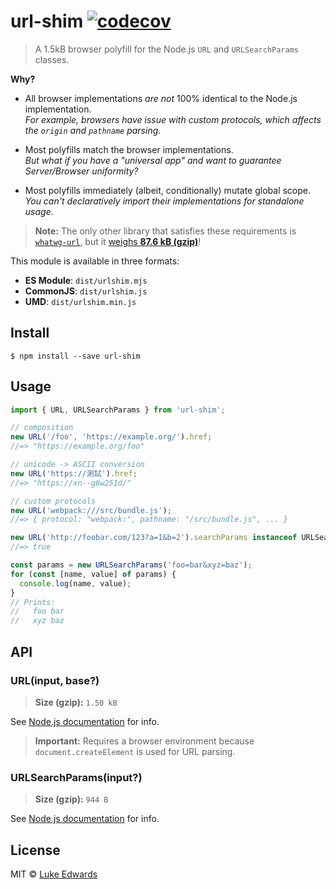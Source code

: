 # url-shim [![codecov](https://badgen.now.sh/codecov/c/github/lukeed/url-shim)](https://codecov.io/gh/lukeed/url-shim)

> A 1.5kB browser polyfill for the Node.js `URL` and `URLSearchParams` classes.

**Why?**

* All browser implementations *are not* 100% identical to the Node.js implementation.<br>
_For example, browsers have issue with custom protocols, which affects the `origin` and `pathname` parsing._

* Most polyfills match the browser implementations.<br>
_But what if you have a "universal app" and want to guarantee Server/Browser uniformity?_

* Most polyfills immediately (albeit, conditionally) mutate global scope.<br>
_You can't declaratively import their implementations for standalone usage._

> **Note:** The only other library that satisfies these requirements is [`whatwg-url`](https://github.com/jsdom/whatwg-url), but it [weighs **87.6 kB (gzip)**](https://bundlephobia.com/result?p=whatwg-url@7.1.0)!

This module is available in three formats:

* **ES Module**: `dist/urlshim.mjs`
* **CommonJS**: `dist/urlshim.js`
* **UMD**: `dist/urlshim.min.js`


## Install

```
$ npm install --save url-shim
```


## Usage

```js
import { URL, URLSearchParams } from 'url-shim';

// composition
new URL('/foo', 'https://example.org/').href;
//=> "https://example.org/foo"

// unicode -> ASCII conversion
new URL('https://測試').href;
//=> "https://xn--g6w251d/"

// custom protocols
new URL('webpack:///src/bundle.js');
//=> { protocol: "webpack:", pathname: "/src/bundle.js", ... }

new URL('http://foobar.com/123?a=1&b=2').searchParams instanceof URLSearchParams;
//=> true

const params = new URLSearchParams('foo=bar&xyz=baz');
for (const [name, value] of params) {
  console.log(name, value);
}
// Prints:
//   foo bar
//   xyz baz
```

## API

### URL(input, base?)
> **Size (gzip):** `1.50 kB`

See [Node.js documentation](https://nodejs.org/dist/latest-v12.x/docs/api/url.html#url_class_url) for info.

> **Important:** Requires a browser environment because `document.createElement` is used for URL parsing.

### URLSearchParams(input?)
> **Size (gzip):** `944 B`

See [Node.js documentation](https://nodejs.org/dist/latest-v12.x/docs/api/url.html#url_class_urlsearchparams) for info.


## License

MIT © [Luke Edwards](https://lukeed.com)
